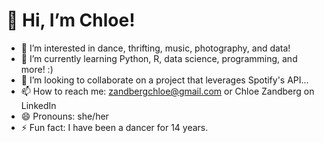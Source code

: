 # 👋 Hi, I’m Chloe!
- 👀 I’m interested in dance, thrifting, music, photography, and data!
- 🌱 I’m currently learning Python, R, data science, programming, and more! :)
- 💞️ I’m looking to collaborate on a project that leverages Spotify's API...
- 📫 How to reach me: zandbergchloe@gmail.com or Chloe Zandberg on LinkedIn
- 😄 Pronouns: she/her
- ⚡ Fun fact: I have been a dancer for 14 years. 

<!---
chloezandberg/chloezandberg is a ✨ special ✨ repository because its `README.md` (this file) appears on your GitHub profile.
You can click the Preview link to take a look at your changes.
--->
